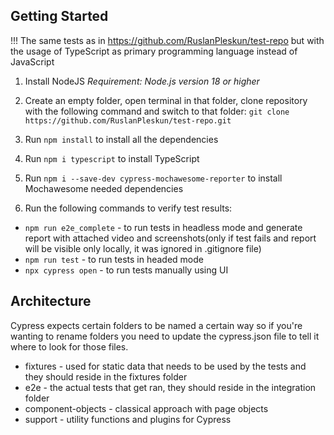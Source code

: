 ## Getting Started

!!! The same tests as in https://github.com/RuslanPleskun/test-repo but with the usage of TypeScript as primary programming language instead of JavaScript

1. Install NodeJS
    *Requirement: Node.js version 18 or higher*

2. Create an empty folder, open terminal in that folder, clone repository with the following command and switch to that folder:
`git clone https://github.com/RuslanPleskun/test-repo.git`

2. Run `npm install` to install all the dependencies

3. Run `npm i typescript` to install TypeScript

4. Run `npm i --save-dev cypress-mochawesome-reporter` to install Mochawesome needed dependencies

5. Run the following commands to verify test results:

* `npm run e2e_complete` - to run tests in headless mode and generate report with attached video and screenshots(only if test fails and report will be visible only locally, it was ignored in .gitignore file)
* `npm run test` - to run tests in headed mode
* `npx cypress open` - to run tests manually using UI


## Architecture

Cypress expects certain folders to be named a certain way so if you're wanting to rename folders you need to update the cypress.json file to tell it where to look for those files.

* fixtures - used for static data that needs to be used by the tests and they should reside in the fixtures folder
* e2e - the actual tests that get ran, they should reside in the integration folder
* component-objects - classical approach with page objects
* support - utility functions and plugins for Cypress
